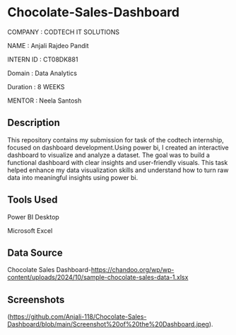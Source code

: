 # Chocolate-Sales-Dashboard
COMPANY : CODTECH IT SOLUTIONS

NAME : Anjali Rajdeo Pandit

INTERN ID : CT08DK881

Domain : Data Analytics

Duration : 8 WEEKS

MENTOR : Neela Santosh 

## Description
This repository contains my submission for task  of the codtech internship, focused on dashboard development.Using power bi, I created an interactive dashboard to visualize and analyze a dataset. The goal was to build a functional dashboard with clear insights and user-friendly visuals. This task helped enhance my data visualization skills and understand how to turn raw data into meaningful insights using power bi.

##  Tools Used

Power BI Desktop

Microsoft Excel 

## Data Source 
Chocolate Sales Dashboard-https://chandoo.org/wp/wp-content/uploads/2024/10/sample-chocolate-sales-data-1.xlsx

## Screenshots
(https://github.com/Anjali-118/Chocolate-Sales-Dashboard/blob/main/Screenshot%20of%20the%20Dashboard.jpeg).
